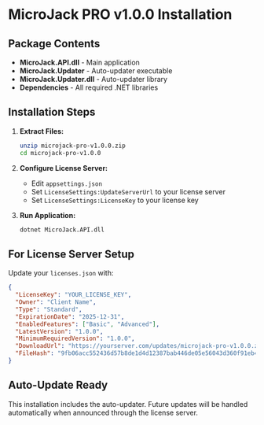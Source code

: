 # MicroJack PRO v1.0.0 Installation

## Package Contents
- **MicroJack.API.dll** - Main application
- **MicroJack.Updater** - Auto-updater executable  
- **MicroJack.Updater.dll** - Auto-updater library
- **Dependencies** - All required .NET libraries

## Installation Steps

1. **Extract Files:**
   ```bash
   unzip microjack-pro-v1.0.0.zip
   cd microjack-pro-v1.0.0
   ```

2. **Configure License Server:**
   - Edit `appsettings.json`
   - Set `LicenseSettings:UpdateServerUrl` to your license server
   - Set `LicenseSettings:LicenseKey` to your license key

3. **Run Application:**
   ```bash
   dotnet MicroJack.API.dll
   ```

## For License Server Setup

Update your `licenses.json` with:

```json
{
  "LicenseKey": "YOUR_LICENSE_KEY",
  "Owner": "Client Name",
  "Type": "Standard", 
  "ExpirationDate": "2025-12-31",
  "EnabledFeatures": ["Basic", "Advanced"],
  "LatestVersion": "1.0.0",
  "MinimumRequiredVersion": "1.0.0",
  "DownloadUrl": "https://yourserver.com/updates/microjack-pro-v1.0.0.zip",
  "FileHash": "9fb06acc552436d57b8de1d4d12387bab446de05e56043d360f91eb4d0be1ce7"
}
```

## Auto-Update Ready
This installation includes the auto-updater. Future updates will be handled automatically
when announced through the license server.

